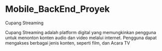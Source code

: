 # Mobile_BackEnd_Proyek

Cupang Streaming

Cupang Streaming adalah platform digital yang memungkinkan pengguna untuk menonton konten audio dan video melalui internet. Pengguna dapat mengakses berbagai jenis konten, seperti film, dan Acara TV
